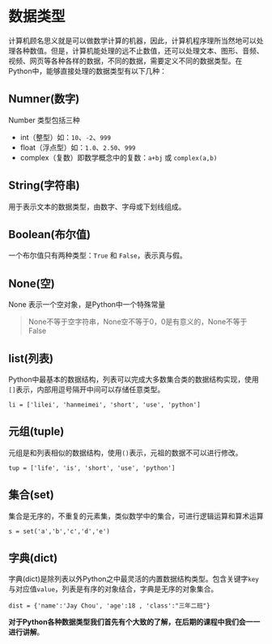 # 数据类型

计算机顾名思义就是可以做数学计算的机器，因此，计算机程序理所当然地可以处理各种数值。但是，计算机能处理的远不止数值，还可以处理文本、图形、音频、视频、网页等各种各样的数据，不同的数据，需要定义不同的数据类型。在Python中，能够直接处理的数据类型有以下几种：


## Numner(数字)

Number 类型包括三种
* int（整型）如：`10`、`-2`、`999`
* float（浮点型）如：`1.0`、`2.50`、`999`
* complex（复数）即数学概念中的复数：`a+bj` 或 `complex(a,b)`

## String(字符串)

用于表示文本的数据类型，由数字、字母或下划线组成。

## Boolean(布尔值)

一个布尔值只有两种类型：`True` 和 `False`，表示真与假。

## None(空)
None 表示一个空对象，是Python中一个特殊常量
> None不等于空字符串，None空不等于0，0是有意义的，None不等于False

## list(列表)

Python中最基本的数据结构，列表可以完成大多数集合类的数据结构实现，使用`[]`表示，内部用逗号隔开中间可以存储任意类型。
```
li = ['lilei', 'hanmeimei', 'short', 'use', 'python']
```
## 元组(tuple)

元组是和列表相似的数据结构，使用`()`表示，元祖的数据不可以进行修改。

```
tup = ['life', 'is', 'short', 'use', 'python']
```

## 集合(set)

集合是无序的，不重复的元素集，类似数学中的集合，可进行逻辑运算和算术运算

```
s = set('a','b','c','d','e')
```

## 字典(dict)

字典(dict)是除列表以外Python之中最灵活的内置数据结构类型。包含关键字`key`与对应值`value`，列表是有序的对象结合，字典是无序的对象集合。

```
dist = {'name':'Jay Chou', 'age':18 , 'class':"三年二班"}
```

**对于Python各种数据类型我们首先有个大致的了解，在后期的课程中我们会一一进行讲解**。
